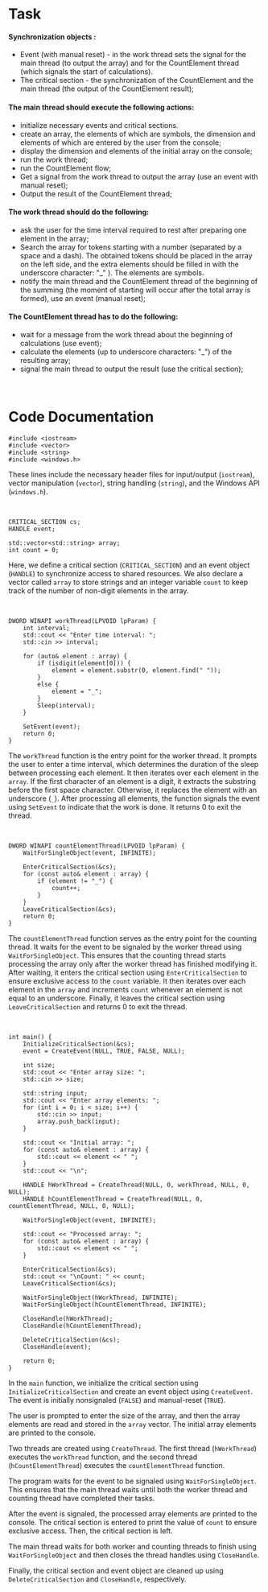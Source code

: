 # Task

#### Synchronization objects :

* Event (with manual reset) - in the work thread sets the signal for the main thread (to output the array) and for the CountElement thread (which signals the start of calculations).
* The critical section - the synchronization of the CountElement and the main thread (the output of the CountElement result);

#### The main thread should execute the following actions:

* initialize necessary events and critical sections.
* create an array, the elements of which are symbols, the dimension and elements of which are entered by the user from the console;
* display the dimension and elements of the initial array on the console;
* run the work thread;
* run the CountElement flow;
* Get a signal from the work thread to output the array (use an event with manual reset);
* Output the result of the CountElement thread;

#### The work thread should do the following:

* ask the user for the time interval required to rest after preparing one element in the array;
* Search the array for tokens starting with a number (separated by a space and a dash). The obtained tokens should be placed in the array on the left side, and the extra elements should be filled in with the underscore character: "\_" ). The elements are symbols.
* notify the main thread and the CountElement thread of the beginning of the summing (the moment of starting will occur after the total array is formed), use an event (manual reset);

####

#### The CountElement thread has to do the following:

* wait for a message from the work thread about the beginning of calculations (use event);
* calculate the elements (up to underscore characters: "\_") of the resulting array;
* signal the main thread to output the result (use the critical section);

<br>

# Code Documentation


```
#include <iostream>
#include <vector>
#include <string>
#include <windows.h>
```

These lines include the necessary header files for input/output (`iostream`), vector manipulation (`vector`), string handling (`string`), and the Windows API (`windows.h`).

<br>

```
CRITICAL_SECTION cs;
HANDLE event;

std::vector<std::string> array;
int count = 0;
```

Here, we define a critical section (`CRITICAL_SECTION`) and an event object (`HANDLE`) to synchronize access to shared resources. We also declare a vector called `array` to store strings and an integer variable `count` to keep track of the number of non-digit elements in the array.

<br>

```
DWORD WINAPI workThread(LPVOID lpParam) {
    int interval;
    std::cout << "Enter time interval: ";
    std::cin >> interval;

    for (auto& element : array) {
        if (isdigit(element[0])) {
            element = element.substr(0, element.find(" "));
        }
        else {
            element = "_";
        }
        Sleep(interval);
    }

    SetEvent(event);
    return 0;
}
```

The `workThread` function is the entry point for the worker thread. It prompts the user to enter a time interval, which determines the duration of the sleep between processing each element. It then iterates over each element in the `array`. If the first character of an element is a digit, it extracts the substring before the first space character. Otherwise, it replaces the element with an underscore (`_`). After processing all elements, the function signals the event using `SetEvent` to indicate that the work is done. It returns 0 to exit the thread.

<br>

```
DWORD WINAPI countElementThread(LPVOID lpParam) {
    WaitForSingleObject(event, INFINITE);

    EnterCriticalSection(&cs);
    for (const auto& element : array) {
        if (element != "_") {
            count++;
        }
    }
    LeaveCriticalSection(&cs);
    return 0;
}
```

The `countElementThread` function serves as the entry point for the counting thread. It waits for the event to be signaled by the worker thread using `WaitForSingleObject`. This ensures that the counting thread starts processing the array only after the worker thread has finished modifying it. After waiting, it enters the critical section using `EnterCriticalSection` to ensure exclusive access to the `count` variable. It then iterates over each element in the `array` and increments `count` whenever an element is not equal to an underscore. Finally, it leaves the critical section using `LeaveCriticalSection` and returns 0 to exit the thread.

<br>

```
int main() {
    InitializeCriticalSection(&cs);
    event = CreateEvent(NULL, TRUE, FALSE, NULL);

    int size;
    std::cout << "Enter array size: ";
    std::cin >> size;

    std::string input;
    std::cout << "Enter array elements: ";
    for (int i = 0; i < size; i++) {
        std::cin >> input;
        array.push_back(input);
    }

    std::cout << "Initial array: ";
    for (const auto& element : array) {
        std::cout << element << " ";
    }
    std::cout << "\n";

    HANDLE hWorkThread = CreateThread(NULL, 0, workThread, NULL, 0, NULL);
    HANDLE hCountElementThread = CreateThread(NULL, 0, countElementThread, NULL, 0, NULL);

    WaitForSingleObject(event, INFINITE);

    std::cout << "Processed array: ";
    for (const auto& element : array) {
        std::cout << element << " ";
    }

    EnterCriticalSection(&cs);
    std::cout << "\nCount: " << count;
    LeaveCriticalSection(&cs);

    WaitForSingleObject(hWorkThread, INFINITE);
    WaitForSingleObject(hCountElementThread, INFINITE);

    CloseHandle(hWorkThread);
    CloseHandle(hCountElementThread);

    DeleteCriticalSection(&cs);
    CloseHandle(event);

    return 0;
}
```

In the `main` function, we initialize the critical section using `InitializeCriticalSection` and create an event object using `CreateEvent`. The event is initially nonsignaled (`FALSE`) and manual-reset (`TRUE`).

The user is prompted to enter the size of the array, and then the array elements are read and stored in the `array` vector. The initial array elements are printed to the console.

Two threads are created using `CreateThread`. The first thread (`hWorkThread`) executes the `workThread` function, and the second thread (`hCountElementThread`) executes the `countElementThread` function.

The program waits for the event to be signaled using `WaitForSingleObject`. This ensures that the main thread waits until both the worker thread and counting thread have completed their tasks.

After the event is signaled, the processed array elements are printed to the console. The critical section is entered to print the value of `count` to ensure exclusive access. Then, the critical section is left.

The main thread waits for both worker and counting threads to finish using `WaitForSingleObject` and then closes the thread handles using `CloseHandle`.

Finally, the critical section and event object are cleaned up using `DeleteCriticalSection` and `CloseHandle`, respectively.